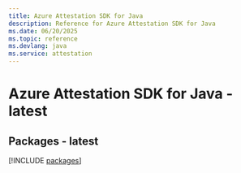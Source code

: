 ```yaml
---
title: Azure Attestation SDK for Java
description: Reference for Azure Attestation SDK for Java
ms.date: 06/20/2025
ms.topic: reference
ms.devlang: java
ms.service: attestation
---
```

# Azure Attestation SDK for Java - latest
## Packages - latest
[!INCLUDE [packages](attestation-index.md)]